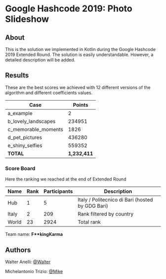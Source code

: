 # Google Hashcode 2019: Photo Slideshow

## About

This is the solution we implemented in Kotlin during the Google Hashcode 2019 Extended Round. The solution is easily understandable. However, a detailed description will be added.


## Results


These are the best scores we achieved with 12 different versions of the algorithm and different coefficients values.

| Case                  |  Points  |
|-----------------------|----------|
| a_example             |  2       |
| b_lovely_landscapes   |  234951  |
| c_memorable_moments   |  1826    |
| d_pet_pictures        |  436280  |
| e_shiny_selfies       |  559352  |
| **TOTAL**             |**1,232,411**|

### Score Board

Here the ranking we reached at the end of Extended Round

| Name                 | Rank | Participants | Description             |
| -------------------- | ---- | ------------ | ----------------------- |
| Hub                  | 1    | 5           | Italy / Politecnico di Bari (hosted by GDG Bari) |
| Italy                | 2   | 209          | Rank filtered by country|
| World                | 23  | 2924         | Total rank  |

Team name: **F\*\*kingKarma**

## Authors
Walter Anelli: [@Walter](https://github.com/vitowalteranelli/)

Michelantonio Trizio: [@Mike](https://github.com/Mikelantonio/)
